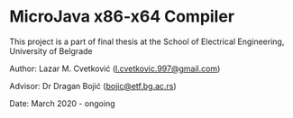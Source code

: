 # MicroJava x86-x64 Compiler

This project is a part of final thesis at the School of Electrical Engineering, University of Belgrade


Author:   Lazar M. Cvetković (l.cvetkovic.997@gmail.com)

Advisor:  Dr Dragan Bojić (bojic@etf.bg.ac.rs)

Date:     March 2020 - ongoing
